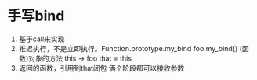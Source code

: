 # 手写bind

1. 基于call来实现
2. 推迟执行，不是立即执行。Function.prototype.my_bind
    foo.my_bind()  (函数)对象的方法  this -> foo
    that = this 
3. 返回的函数，引用到that闭包
    俩个阶段都可以接收参数